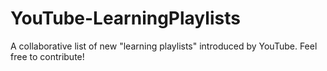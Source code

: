 # YouTube-LearningPlaylists
A collaborative list of new "learning playlists" introduced by YouTube. Feel free to contribute!
